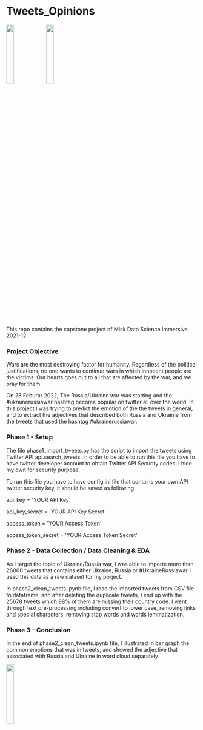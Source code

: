 # Tweets_Opinions
<img src="https://icon-library.com/images/tweet-icon/tweet-icon-27.jpg" width="20%" align="center"/></a> 
<img src="https://www.sundayguardianlive.com/wp-content/uploads/2022/02/istockphoto-862291374-612x612.jpg" width="20%" align="center"/></a> 

This repo contains the capstone project of Misk Data Science Immersive 2021-12.

### Project Objective

Wars are the most destroying factor for humanity. Regardless of the political justifications, no one wants to continue wars in which innocent people are the victims. Our hearts goes out to all that are affected by the war, and we pray for them.

On 28 Feburar 2022, The Russia/Ukraine war was starting and the #ukrainerussiawar hashtag become popular on twitter all over the world. In this project I was trying to predict the emotion of the the tweets in general, and to extract the adjectives that described both Russia and Ukrainie from the tweets that used the hashtag #ukrainerussiawar.

### Phase 1 - Setup

The file phase1_import_tweets.py has the script to import the tweets using Twitter API api.search_tweets. in order to be able to run this file you have to have twitter developer account to obtain Twitter API Security codes. I hide my own for security purpose. 

To run this file you have to have config.ini file that contains your own API twitter security key, it should be saved as following:

api_key = 'YOUR API Key'

api_key_secret = 'YOUR API Key Secret'

access_token = 'YOUR Access Token'

access_token_secret = 'YOUR Access Token Secret'

### Phase 2 - Data Collection / Data Cleaning & EDA

As I target the topic of Ukraine/Russia war, I was able to importe more than 26000 tweets that contains either Ukraine, Russia or #UkraineRussiawar. I used this data as a raw dataset for my porject.

In phase2_clean_tweets.ipynb file, I read the imported tweets from CSV file to dataframe, and after deleting the duplicate tweets, I end up with the 25678 tweets which 98% of them are missing their country code.
I went through text pre-processing including convert to lower case, removing links and special characters, removing stop words and words lemmatization.

### Phase 3 - Conclusion

In the end of phase2_clean_tweets.ipynb file, I illustrated in bar graph the common emotions that was in tweets, and showed the adjective that associated with Russia and Ukraine in word cloud separately

<img src= "https://us.123rf.com/450wm/martialred/martialred1701/martialred170100111/70392184-flying-dove-holding-an-olive-branch-as-a-sign-of-peace-flat-vector-icon-for-apps-and-websites.jpg?ver=6" width="20%" align="center"/></a> 